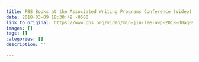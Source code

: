 ```yaml
---
title: PBS Books at the Associated Writing Programs Conference (Video)
date: 2018-03-09 18:30:49 -0500
link_to_original: https://www.pbs.org/video/min-jin-lee-awp-2018-d0ag09/&source=gmail&ust=1542938336361000&usg=AFQjCNF-_e4yV9t8r0TjA_ciFYHASwwwJw
images: []
tags: []
categories: []
description: ''

---
```

